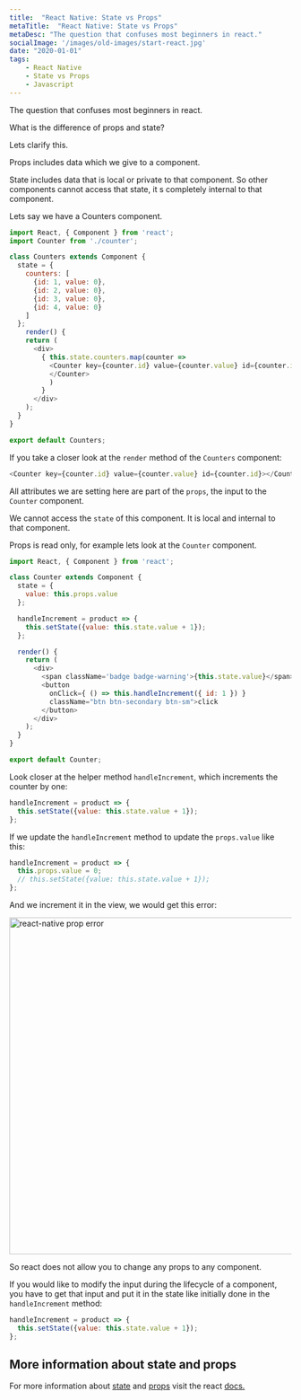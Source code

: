 ```yaml
---
title:  "React Native: State vs Props"
metaTitle:  "React Native: State vs Props"
metaDesc: "The question that confuses most beginners in react."
socialImage: '/images/old-images/start-react.jpg'
date: "2020-01-01"
tags:
    - React Native
    - State vs Props
    - Javascript
---
```


The question that confuses most beginners in react.

What is the difference of props and state?

Lets clarify this.

Props includes data which we give to a component.

State includes data that is local or private to that component. So other components cannot access that state, it s completely internal to that component.

Lets say we have a Counters component.

```javascript
import React, { Component } from 'react';
import Counter from './counter';

class Counters extends Component {
  state = {
    counters: [
      {id: 1, value: 0},
      {id: 2, value: 0},
      {id: 3, value: 0},
      {id: 4, value: 0}
    ]
  };
    render() {
    return (
      <div>        
        { this.state.counters.map(counter =>
          <Counter key={counter.id} value={counter.value} id={counter.id}>
          </Counter>
          )
        }
      </div>
    );
  }
}

export default Counters;
```

If you take a closer look at the `render` method of the `Counters` component:

```javascript
<Counter key={counter.id} value={counter.value} id={counter.id}></Counter>
```

All attributes we are setting here are part of the `props`, the input to the `Counter` component.

We cannot access the `state` of this component. It is local and internal to that component.

Props is read only, for example lets look at the `Counter` component.

```javascript
import React, { Component } from 'react';

class Counter extends Component {
  state = {
    value: this.props.value
  };

  handleIncrement = product => {
    this.setState({value: this.state.value + 1});
  };

  render() {
    return (
      <div>
        <span className='badge badge-warning'>{this.state.value}</span>
        <button
          onClick={ () => this.handleIncrement({ id: 1 }) }
          className="btn btn-secondary btn-sm">click
        </button>
      </div>
    );
  }
}

export default Counter;
```

Look closer at the helper method `handleIncrement`, which increments the counter by one:

```javascript
handleIncrement = product => {
  this.setState({value: this.state.value + 1});
};
```

If we update the `handleIncrement` method to update the `props.value` like this:

```javascript
handleIncrement = product => {
  this.props.value = 0;
  // this.setState({value: this.state.value + 1});
};
```

And we increment it in the view, we would get this error:

<img src="https://i.ibb.co/gyXg32t/Screenshot-2019-02-19-at-09-51-31.png" alt="react-native prop error" width="600">

So react does not allow you to change any props to any component.

If you would like to modify the input during the lifecycle of a component, you have to get that input and put it in the state like initially done in the `handleIncrement` method:

```javascript
handleIncrement = product => {
  this.setState({value: this.state.value + 1});
};
```

## More information about state and props

For more information about [state](https://facebook.github.io/react-native/docs/state) and [props](https://facebook.github.io/react-native/docs/props) visit the react [docs.](https://facebook.github.io/react-native/docs)
